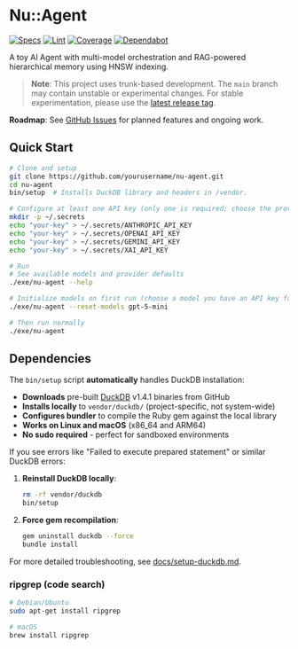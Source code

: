 # Nu::Agent

[![Specs](https://github.com/mgreenly/nu-agent/actions/workflows/ci.yml/badge.svg)](https://github.com/mgreenly/nu-agent/actions/workflows/ci.yml)
[![Lint](https://github.com/mgreenly/nu-agent/actions/workflows/lint.yml/badge.svg)](https://github.com/mgreenly/nu-agent/actions/workflows/lint.yml)
[![Coverage](https://github.com/mgreenly/nu-agent/actions/workflows/coverage.yml/badge.svg)](https://github.com/mgreenly/nu-agent/actions/workflows/coverage.yml)
[![Dependabot](https://img.shields.io/badge/dependabot-enabled-025E8C?logo=dependabot)](https://github.com/mgreenly/nu-agent/blob/main/.github/dependabot.yml)

A toy AI Agent with multi-model orchestration and RAG-powered hierarchical memory using HNSW indexing.

> **Note**: This project uses trunk-based development. The `main` branch may contain unstable or experimental changes. For stable experimentation, please use the [latest release tag](https://github.com/mgreenly/nu-agent/tags).

**Roadmap**: See [GitHub Issues](https://github.com/mgreenly/nu-agent/issues) for planned features and ongoing work.

## Quick Start

```bash
# Clone and setup
git clone https://github.com/yourusername/nu-agent.git
cd nu-agent
bin/setup  # Installs DuckDB library and headers in /vendor.

# Configure at least one API key (only one is required; choose the provider that matches your model)
mkdir -p ~/.secrets
echo "your-key" > ~/.secrets/ANTHROPIC_API_KEY
echo "your-key" > ~/.secrets/OPENAI_API_KEY
echo "your-key" > ~/.secrets/GEMINI_API_KEY
echo "your-key" > ~/.secrets/XAI_API_KEY

# Run
# See available models and provider defaults
./exe/nu-agent --help

# Initialize models on first run (choose a model you have an API key for)
./exe/nu-agent --reset-models gpt-5-mini

# Then run normally
./exe/nu-agent
```

## Dependencies

The `bin/setup` script **automatically** handles DuckDB installation:

- **Downloads** pre-built [DuckDB](https://duckdb.org/) v1.4.1 binaries from GitHub
- **Installs locally** to `vendor/duckdb/` (project-specific, not system-wide)
- **Configures bundler** to compile the Ruby gem against the local library
- **Works on Linux and macOS** (x86_64 and ARM64)
- **No sudo required** - perfect for sandboxed environments

If you see errors like "Failed to execute prepared statement" or similar DuckDB errors:

1. **Reinstall DuckDB locally**:
   ```bash
   rm -rf vendor/duckdb
   bin/setup
   ```

2. **Force gem recompilation**:
   ```bash
   gem uninstall duckdb --force
   bundle install

For more detailed troubleshooting, see [docs/setup-duckdb.md](docs/setup-duckdb.md).

### ripgrep (code search)

```bash
# Debian/Ubuntu
sudo apt-get install ripgrep

# macOS
brew install ripgrep
```

